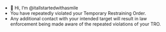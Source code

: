 - 👋 Hi, I’m @itallstartedwithasmile
- You have repeatedly violated your Temporary Restraining Order.
- Any additional contact with your intended target will result in law enforcement being made aware of the repeated violations of your TRO.
